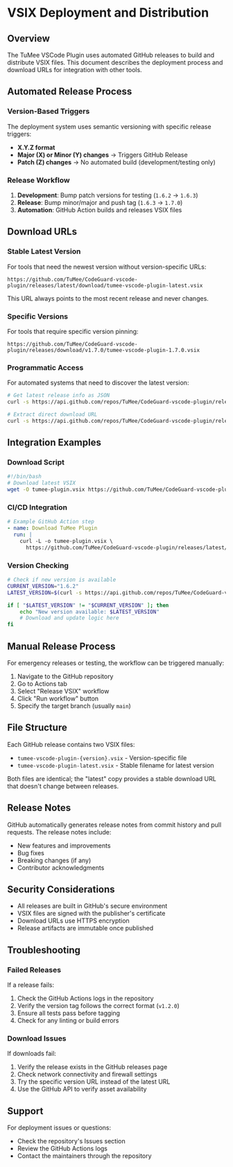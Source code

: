 # VSIX Deployment and Distribution

## Overview

The TuMee VSCode Plugin uses automated GitHub releases to build and distribute VSIX files. This document describes the deployment process and download URLs for integration with other tools.

## Automated Release Process

### Version-Based Triggers

The deployment system uses semantic versioning with specific release triggers:

- **X.Y.Z format**
- **Major (X) or Minor (Y) changes** → Triggers GitHub Release
- **Patch (Z) changes** → No automated build (development/testing only)

### Release Workflow

1. **Development**: Bump patch versions for testing (`1.6.2` → `1.6.3`)
2. **Release**: Bump minor/major and push tag (`1.6.3` → `1.7.0`)
3. **Automation**: GitHub Action builds and releases VSIX files

## Download URLs

### Stable Latest Version

For tools that need the newest version without version-specific URLs:

```text
https://github.com/TuMee/CodeGuard-vscode-plugin/releases/latest/download/tumee-vscode-plugin-latest.vsix
```

This URL always points to the most recent release and never changes.

### Specific Versions

For tools that require specific version pinning:

```text
https://github.com/TuMee/CodeGuard-vscode-plugin/releases/download/v1.7.0/tumee-vscode-plugin-1.7.0.vsix
```

### Programmatic Access

For automated systems that need to discover the latest version:

```bash
# Get latest release info as JSON
curl -s https://api.github.com/repos/TuMee/CodeGuard-vscode-plugin/releases/latest

# Extract direct download URL
curl -s https://api.github.com/repos/TuMee/CodeGuard-vscode-plugin/releases/latest | jq -r '.assets[0].browser_download_url'
```

## Integration Examples

### Download Script

```bash
#!/bin/bash
# Download latest VSIX
wget -O tumee-plugin.vsix https://github.com/TuMee/CodeGuard-vscode-plugin/releases/latest/download/tumee-vscode-plugin-latest.vsix
```

### CI/CD Integration

```yaml
# Example GitHub Action step
- name: Download TuMee Plugin
  run: |
    curl -L -o tumee-plugin.vsix \
      https://github.com/TuMee/CodeGuard-vscode-plugin/releases/latest/download/tumee-vscode-plugin-latest.vsix
```

### Version Checking

```bash
# Check if new version is available
CURRENT_VERSION="1.6.2"
LATEST_VERSION=$(curl -s https://api.github.com/repos/TuMee/CodeGuard-vscode-plugin/releases/latest | jq -r '.tag_name' | sed 's/v//')

if [ "$LATEST_VERSION" != "$CURRENT_VERSION" ]; then
    echo "New version available: $LATEST_VERSION"
    # Download and update logic here
fi
```

## Manual Release Process

For emergency releases or testing, the workflow can be triggered manually:

1. Navigate to the GitHub repository
2. Go to Actions tab
3. Select "Release VSIX" workflow
4. Click "Run workflow" button
5. Specify the target branch (usually `main`)

## File Structure

Each GitHub release contains two VSIX files:

- `tumee-vscode-plugin-{version}.vsix` - Version-specific file
- `tumee-vscode-plugin-latest.vsix` - Stable filename for latest version

Both files are identical; the "latest" copy provides a stable download URL that doesn't change between releases.

## Release Notes

GitHub automatically generates release notes from commit history and pull requests. The release notes include:

- New features and improvements
- Bug fixes
- Breaking changes (if any)
- Contributor acknowledgments

## Security Considerations

- All releases are built in GitHub's secure environment
- VSIX files are signed with the publisher's certificate
- Download URLs use HTTPS encryption
- Release artifacts are immutable once published

## Troubleshooting

### Failed Releases

If a release fails:

1. Check the GitHub Actions logs in the repository
2. Verify the version tag follows the correct format (`v1.2.0`)
3. Ensure all tests pass before tagging
4. Check for any linting or build errors

### Download Issues

If downloads fail:

1. Verify the release exists in the GitHub releases page
2. Check network connectivity and firewall settings
3. Try the specific version URL instead of the latest URL
4. Use the GitHub API to verify asset availability

## Support

For deployment issues or questions:

- Check the repository's Issues section
- Review the GitHub Actions logs
- Contact the maintainers through the repository